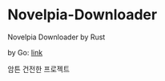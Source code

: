 # Novelpia-Downloader

Novelpia Downloader by Rust

by Go: [link](https://b-p.msub.kr/novelp/down)


암튼 건전한 프로젝트
